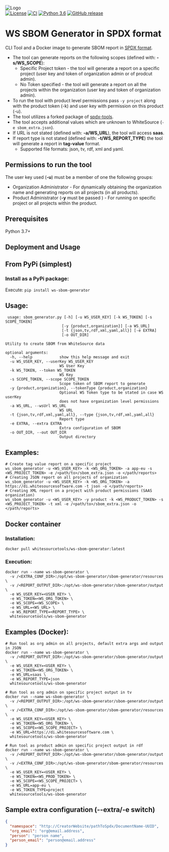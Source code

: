 ![Logo](https://whitesource-resources.s3.amazonaws.com/ws-sig-images/Whitesource_Logo_178x44.png)  
[![License](https://img.shields.io/badge/License-Apache%202.0-yellowgreen.svg)](https://opensource.org/licenses/Apache-2.0)
[![CI](https://github.com/whitesource-ps/ws-sbom-generator/actions/workflows/ci.yml/badge.svg)](https://github.com/whitesource-ps/ws-sbom-generator/actions/workflows/ci.yml)
[![Python 3.6](https://upload.wikimedia.org/wikipedia/commons/thumb/8/8c/Blue_Python_3.6%2B_Shield_Badge.svg/86px-Blue_Python_3.6%2B_Shield_Badge.svg.png)](https://www.python.org/downloads/release/python-360/)
[![GitHub release](https://img.shields.io/github/v/release/whitesource-ps/ws-sbom-generator)](https://github.com/whitesource-ps/ws-sbom-generator/releases/latest)  

# WS SBOM Generator in SPDX format 
CLI Tool and a Docker image to generate SBOM report in [SPDX format](https://spdx.org).
* The tool can generate reports on the following scopes (defined with: **-s/WS_SCOPE**):
  * Specific Project token - the tool will generate a report on a specific project (user key and token of organization admin or of prodcut admin).
  * No Token specified - the tool will generate a report on all the projects within the organization (user key and token of organization admin).
* To run the tool with product level permissions pass `-y project` along with the product token (-k) and user key with permission on this product (-u).   
* The tool utilizes a forked package of [spdx-tools](https://github.com/spdx/tools).
* The tool accepts additional values which are unknown to WhiteSource (`-e sbom_extra.json`).
* If URL is not stated (defined with: **-a/WS_URL**), the tool will access **saas**.
* If report type is not stated (defined with: **-t/WS_REPORT_TYPE**) the tool will generate a report in **tag-value** format.  
  * Supported file formats: json, tv, rdf, xml and yaml.
## Permissions to run the tool
The user key used (**-u**) must be a member of one the following groups: 
 - Organization Administrator - For dynamically obtaining the organization name and generating reports on all projects (in all products).
 - Product Administrator (**-y** must be passed ) - For running on specific project or all projects within the product. 
## Prerequisites
Python 3.7+
## Deployment and Usage
## From PyPi (simplest)
### Install as a PyPi package:
Execute: `pip install ws-sbom-generator`
## Usage:
```shell
 usage: sbom_generator.py [-h] [-u WS_USER_KEY] [-k WS_TOKEN] [-s SCOPE_TOKEN]
                         [-y {product,organization}] [-a WS_URL]
                         [-t {json,tv,rdf,xml,yaml,all}] [-e EXTRA]
                         [-o OUT_DIR]

Utility to create SBOM from WhiteSource data

optional arguments:
  -h, --help            show this help message and exit
  -u WS_USER_KEY, --userKey WS_USER_KEY
                        WS User Key
  -k WS_TOKEN, --token WS_TOKEN
                        WS Key
  -s SCOPE_TOKEN, --scope SCOPE_TOKEN
                        Scope token of SBOM report to generate
  -y {product,organization}, --tokenType {product,organization}
                        Optional WS Token type to be stated in case WS userKey
                        does not have organization level permissions
  -a WS_URL, --wsUrl WS_URL
                        WS URL
  -t {json,tv,rdf,xml,yaml,all}, --type {json,tv,rdf,xml,yaml,all}
                        Report type
  -e EXTRA, --extra EXTRA
                        Extra configuration of SBOM
  -o OUT_DIR, --out OUT_DIR
                        Output directory
```
## Examples:
```shell
# Create tag value report on a specific project 
ws_sbom_generator -u <WS_USER_KEY> -k <WS_ORG_TOKEN> -a app-eu -s <WS_PROJECT_TOKEN> -e /<path/to>/sbom_extra.json -o </path/reports>
# Creating JSON report on all projects of organization
ws_sbom_generator -u <WS_USER_KEY> -k <WS_ORG_TOKEN> -a https://di.whitesourcesoftware.com -t json -o </path/reports>
# Creating XML report on a project with product permissions (SAAS organization)   
ws_sbom_generator -u <WS_USER_KEY> -y product -k <WS_PRODUCT_TOKEN> -s <WS_PROJECT_TOKEN> -t xml -e /<path/to>/sbom_extra.json -o </path/reports>

```
## Docker container
### Installation:
```shell
docker pull whitesourcetools/ws-sbom-generator:latest 
 ```
### Execution:
```shell
docker run --name ws-sbom-generator \ 
  -v /<EXTRA_CONF_DIR>:/opt/ws-sbom-generator/sbom-generator/resources \ 
  -v /<REPORT_OUTPUT_DIR>:/opt/ws-sbom-generator/sbom-generator/output \
  -e WS_USER_KEY=<USER_KEY> \ 
  -e WS_TOKEN=<WS_ORG_TOKEN> \
  -e WS_SCOPE=<WS_SCOPE> \
  -e WS_URL=<WS_URL> \
  -e WS_REPORT_TYPE=<REPORT_TYPE> \
  whitesourcetools/ws-sbom-generator 
````

## Examples (Docker): 
```shell
# Run tool as org admin on all projects, default extra args and output in JSON  
docker run --name ws-sbom-generator \  
  -v /<REPORT_OUTPUT_DIR>:/opt/ws-sbom-generator/sbom-generator/output \
  -e WS_USER_KEY=<USER_KEY> \ 
  -e WS_TOKEN=<WS_ORG_TOKEN> \
  -e WS_URL=saas \
  -e WS_REPORT_TYPE=json
  whitesourcetools/ws-sbom-generator
  
# Run tool as org admin on specific project output in tv  
docker run --name ws-sbom-generator \  
  -v /<REPORT_OUTPUT_DIR>:/opt/ws-sbom-generator/sbom-generator/output \
  -v /<EXTRA_CONF_DIR>:/opt/ws-sbom-generator/sbom-generator/resources \
  -e WS_USER_KEY=<USER_KEY> \ 
  -e WS_TOKEN=<WS_ORG_TOKEN> \
  -e WS_SCOPE=<WS_SCOPE_PROJECT> \
  -e WS_URL=https://di.whitesourcesoftware.com \
  whitesourcetools/ws-sbom-generator

# Run tool as product admin on specific project output in rdf  
docker run --name ws-sbom-generator \  
  -v /<REPORT_OUTPUT_DIR>:/opt/ws-sbom-generator/sbom-generator/output \
  -v /<EXTRA_CONF_DIR>:/opt/ws-sbom-generator/sbom-generator/resources \
  -e WS_USER_KEY=<USER_KEY> \ 
  -e WS_TOKEN=<WS_PROD_TOKEN> \
  -e WS_SCOPE=<WS_SCOPE_PROJECT> \
  -e WS_URL=app-eu \
  -e WS_TOKEN_TYPE=project
  whitesourcetools/ws-sbom-generator
````

## Sample extra configuration (--extra/-e switch)
```json
{
  "namespace": "http://CreatorWebsite/pathToSpdx/DocumentName-UUID",
  "org_email": "org@email.address",
  "person": "person name",
  "person_email": "person@email.address"
}
```